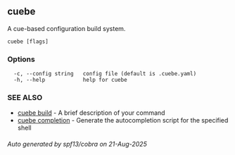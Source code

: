 ## cuebe

A cue-based configuration build system.

```
cuebe [flags]
```

### Options

```
  -c, --config string   config file (default is .cuebe.yaml)
  -h, --help            help for cuebe
```

### SEE ALSO

* [cuebe build](cuebe_build.md)	 - A brief description of your command
* [cuebe completion](cuebe_completion.md)	 - Generate the autocompletion script for the specified shell

###### Auto generated by spf13/cobra on 21-Aug-2025
